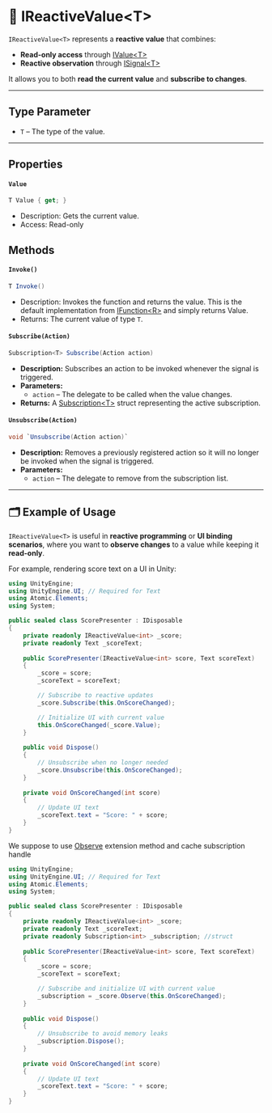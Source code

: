 # 🧩 IReactiveValue&lt;T&gt;

`IReactiveValue<T>` represents a **reactive value** that combines:

- **Read-only access** through [IValue&lt;T&gt;](IValue.md)
- **Reactive observation** through [ISignal&lt;T&gt;](../Signals/ISignal.md)

It allows you to both **read the current value** and **subscribe to changes**.

---

## Type Parameter

- `T` – The type of the value.

---

## Properties
#### `Value`

```csharp
T Value { get; }
```
- Description: Gets the current value.
- Access: Read-only

## Methods

#### `Invoke()`
```csharp
T Invoke()
```
- Description: Invokes the function and returns the value.
  This is the default implementation from [IFunction&lt;R&gt;](../Functions/IFunction.md#invoke) and simply returns Value.
- Returns: The current value of type `T`.

#### `Subscribe(Action)`
```csharp
Subscription<T> Subscribe(Action action)  
```
- **Description:** Subscribes an action to be invoked whenever the signal is triggered.
- **Parameters:**
  - `action` – The delegate to be called when the value changes.
- **Returns:** A [Subscription&lt;T&gt;](../Signals/Subscription.md#subscriptiont) struct representing the active subscription.

#### `Unsubscribe(Action)`
```csharp
void `Unsubscribe(Action action)`  
```
- **Description:** Removes a previously registered action so it will no longer be invoked when the signal is triggered.
- **Parameters:**
  - `action` – The delegate to remove from the subscription list.

---

## 🗂 Example of Usage
`IReactiveValue<T>` is useful in **reactive programming** or **UI binding scenarios**, where you want to **observe changes** to a value while keeping it **read-only**.

For example, rendering score text on a UI in Unity:
```csharp
using UnityEngine;
using UnityEngine.UI; // Required for Text
using Atomic.Elements;
using System;

public sealed class ScorePresenter : IDisposable
{
    private readonly IReactiveValue<int> _score;
    private readonly Text _scoreText;
    
    public ScorePresenter(IReactiveValue<int> score, Text scoreText)
    {
        _score = score;
        _scoreText = scoreText;

        // Subscribe to reactive updates
        _score.Subscribe(this.OnScoreChanged);

        // Initialize UI with current value
        this.OnScoreChanged(_score.Value);
    }
    
    public void Dispose()
    {
        // Unsubscribe when no longer needed
        _score.Unsubscribe(this.OnScoreChanged);
    }
    
    private void OnScoreChanged(int score)
    {
        // Update UI text
        _scoreText.text = "Score: " + score;
    }
}
```

We suppose to use [Observe](Extensions.md/#observe) extension method  and cache subscription handle
```csharp
using UnityEngine;
using UnityEngine.UI; // Required for Text
using Atomic.Elements;
using System;

public sealed class ScorePresenter : IDisposable
{
    private readonly IReactiveValue<int> _score;
    private readonly Text _scoreText;
    private readonly Subscription<int> _subscription; //struct
    
    public ScorePresenter(IReactiveValue<int> score, Text scoreText)
    {
        _score = score;
        _scoreText = scoreText;

        // Subscribe and initialize UI with current value
        _subscription = _score.Observe(this.OnScoreChanged);
    }
    
    public void Dispose()
    {
        // Unsubscribe to avoid memory leaks
        _subscription.Dispose();
    }
    
    private void OnScoreChanged(int score)
    {
        // Update UI text
        _scoreText.text = "Score: " + score;
    }
}
```